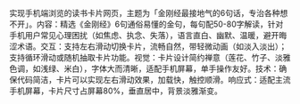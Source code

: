 实现手机端浏览的读书卡片网页，主题为「金刚经最接地气的6句话，专治各种想不开」。内容：精选《金刚经》6句通俗易懂的金句，每句配50-80字解读，针对手机用户常见心理困扰（如焦虑、执念、失落），语言直白、幽默、温暖，避开晦涩术语。交互：支持左右滑动切换卡片，流畅自然，带轻微动画（如淡入淡出）；支持循环滑动或随机抽取卡片功能。视觉：卡片设计简约禅意（莲花、竹子、淡雅色调，如浅绿、米白），字体大而清晰，适配手机屏幕，单手操作友好。技术：确保代码简洁，卡片可以实现左右滑动效果，加载快，触控顺滑。响应式：适配主流手机屏幕，卡片尺寸占屏幕80%，垂直居中，背景淡雅渐变。
